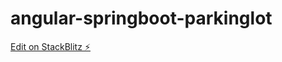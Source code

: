 # angular-springboot-parkinglot

[Edit on StackBlitz ⚡️](https://stackblitz.com/edit/angular-springboot-parkinglot)